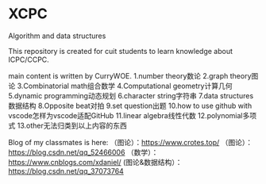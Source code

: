 # XCPC
Algorithm and data structures

This repository is created for cuit students to learn knowledge about ICPC/CCPC.

main content is written by CurryWOE.
1.number theory数论
2.graph theory图论
3.Combinatorial math组合数学
4.Computational geometry计算几何
5.dynamic programming动态规划
6.character string字符串
7.data structures数据结构
8.Opposite beat对拍
9.set question出题
10.how to use github with vscode怎样为vscode适配GitHub
11.linear algebra线性代数
12.polynomial多项式
13.other无法归类到以上内容的东西

Blog of my classmates is here:
（图论）：https://www.crotes.top/
（图论）：https://blog.csdn.net/qq_52466006
（数学）：https://www.cnblogs.com/xdaniel/
(图论&数据结构）：https://blog.csdn.net/qq_37073764